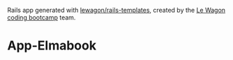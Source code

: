 Rails app generated with [lewagon/rails-templates](https://github.com/lewagon/rails-templates), created by the [Le Wagon coding bootcamp](https://www.lewagon.com) team.
# App-Elmabook
